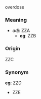 overdose
### Meaning
+ _adj_: ZZA
    + __eg__: ZZB

### Origin

ZZC

### Synonym

__eg__: ZZD

+ ZZE


